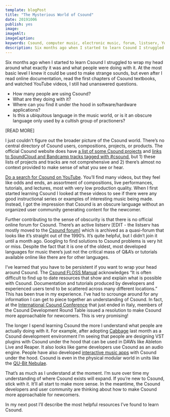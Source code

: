 ```yaml
---
template: blogPost
title: "The Mysterious World of Csound"
date: 20191006
publish: yes
image:
imageAlt:
imageCaption:
keywords: Csound, computer music, electronic music, forum, listserv, YouTube, user community, computer programming
description: Six months ago when I started to learn Csound I struggled to wrap my head around what exactly it was and what people were doing with it. At the most basic level I knew it could be used to make strange sounds, but even after I read online documentation, read the first chapters of Csound textbooks, and watched YouTube videos, I still had unanswered questions.
---
```

Six months ago when I started to learn Csound I struggled to wrap my head around what exactly it was and what people were doing with it. At the most basic level I knew it could be used to make strange sounds, but even after I read online documentation, read the first chapters of Csound textbooks, and watched YouTube videos, I still had unanswered questions.

*   How many people are using Csound?
*   What are they doing with it?
*   Where can you find it under the hood in software/hardware applications?
*   Is this a ubiquitous language in the music world, or is it an obscure language only used by a cultish group of practioners?

[READ MORE]

I just couldn't figure out the broader picture of the Csound world. There’s no central directory of Csound users, compositions, projects, or products. The official Csound website does have [a list of some Csound projects](https://csound.com/projects.html "Csound projects") and [links to SoundCloud and Bandcamp tracks tagged with #csound](https://csound.com/listen.html "Csound music"), but 1) these lists of projects and tracks are not comprehensive and 2) there’s almost no context provided to make sense of what you see or hear.

[Do a search for Csound on YouTube](https://www.youtube.com/results?search_query=csound). You’ll find many videos, but they feel like odds and ends, an assortment of compositions, live performances, tutorials, and lectures, most with very low production quality. When I first started learning Csound I looked at these videos to see if there were any good instructional series or examples of interesting music being made. Instead, I got the impression that Csound is an obscure language without an organized user community generating content for the newcomer.

Further contributing to the sense of obscurity is that there is no official online forum for Csound. There’s an active listserv [EDIT - the listserv has mostly moved to the [Csound forum](https://forum.csound.com/)] which is archived as a quasi-forum that looks like it’s straight out of the 1990’s. It’s quite helpful, but I didn’t join it until a month ago. Googling to find solutions to Csound problems is very hit or miss. Despite the fact that it is one of the oldest, most developed languages for music there’s just not the critical mass of Q&A’s or tutorials available online like there are for other languages.

I’ve learned that you have to be persistent if you want to wrap your head around Csound. The [Csound FLOSS Manual](https://flossmanual.csound.com/introduction/preface) acknowledges “It is often difficult to find up to date resources that show and explain what is possible with Csound. Documentation and tutorials produced by developers and experienced users tend to be scattered across many different locations.” This has been true in my experience. I’ve had to scrounge around for any information I can get to piece together an understanding of Csound. In fact, at the [International Csound Conference](https://csound.com/icsc2019/) that just ended in Italy, members of the Csound Development Round Table issued a resolution to make Csound more approachable for newcomers. This is very promising!

The longer I spend learning Csound the more I understand what people are actually doing with it. For example, after adopting [Cabbage](https://cabbageaudio.com/ "Cabbage") last month as a Csound development environment I’m seeing that people are designing VST plugins with Csound under the hood that can be used in DAWs like Ableton Live and Reaper. It also looks like game developers use Csound as an audio engine. People have also developed [interactive music apps](http://www.csounds.com/shop/csound-for-ios/ "Interactive Music Apps") with Csound under the hood. Csound is even in the physical modular world in units like the [QU-Bit Nebulae](https://www.qubitelectronix.com/shop/nebulae).

That’s as much as I understand at the moment. I’m sure over time my understanding of where Csound exists will expand. If you’re new to Csound, stick with it. It’ll all start to make more sense. In the meantime, the Csound developers and user community are thinking about how to make Csound more approachable for newcomers.

In my next post I’ll describe the most helpful resources I’ve found to learn Csound.